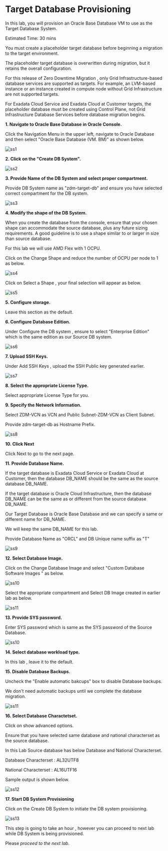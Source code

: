 # Target Database Provisioning

In this lab, you will provision an Oracle Base Database VM to use as the Target Database System.


Estimated Time: 30 mins

You must create a placeholder target database before beginning a migration to the target environment. 

The placeholder target database is overwritten during migration, but it retains the overall configuration.

For this release of Zero Downtime Migration , only Grid Infrastructure-based database services are supported as targets. For example, an LVM-based instance or an instance created in compute node without Grid Infrastructure are not supported targets.

For Exadata Cloud Service and Exadata Cloud at Customer targets, the placeholder database must be created using Control Plane, not Grid Infrastructure Database Services before database migration begins.


**1. Navigate to Oracle Base Database in Oracle Console.**

   Click the Navigation Menu in the upper left, navigate to Oracle Database and then select "Oracle Base Database (VM. BM)" as shown below.

   ![ss1](./images/nav.png)

**2. Click on the "Create DB System".**
    
   ![ss2](./images/createdb.png)

**3. Provide Name of the DB System and select proper compartment.**

   Provide DB System name as "zdm-target-db" and ensure you have selected correct compartment for the DB system.
    
   ![ss3](./images/systemname.png)

**4.  Modify the shape of the DB System.**

   When you create the database from the console, ensure that your chosen shape can accommodate the source database, plus any future sizing requirements. A good guideline is to use a shape similar to or larger in size than source database.

   For this lab we will use AMD Flex with 1 OCPU.

   Click on the Change Shape and reduce the number of OCPU per node to 1 as below.

   ![ss4](./images/ocpu.png)

   Click on Select a Shape , your final selection will appear as below.

   ![ss5](./images/shape.png)

**5. Configure storage.**

   Leave this section as the default.

**6. Configure Database Edition.**

   Under Configure the DB system , ensure to select "Enterprise Edition" which is the same edition as our Source DB system.

   ![ss6](./images/edition.png)

   
**7. Upload SSH Keys.**
   
   Under Add SSH Keys , upload the SSH Public key generated earlier.

   ![ss7](./images/ssh.png)

**8. Select the appropriate License Type.**

   Select appropriate License Type for you.

**9. Specify the Network Information.**

   Select ZDM-VCN as VCN and Public Subnet-ZDM-VCN as Client Subnet.

   Provide zdm-target-db as Hostname Prefix.

   ![ss8](./images/network.png)

**10. Click Next**

   Click Next to go to the next page.

**11. Provide Database Name.**

   If the target database is Exadata Cloud Service or Exadata Cloud at Customer, then the database DB_NAME should be the same as the source database DB_NAME.

   If the target database is Oracle Cloud Infrastructure, then the database DB_NAME can be the same as or different from the source database DB_NAME.

   Our Target Database is Oracle Base Database and we can specify a same or different name for DB_NAME. 

   We will keep the same DB_NAME for this lab.

   Provide Database Name as "ORCL" and DB Unique name suffix as "T"

   ![ss9](./images/dbname.png)

**12. Select Database Image.**

   Click on the Change Database Image and select "Custom Database Software Images " as below.

   ![ss10](./images/custom.png)

   Select the appropriate compartment and Select DB Image created in earlier lab as below.

   ![ss11](./images/dbimage.png)

**13. Provide SYS password.**

   Enter SYS password which is same as the SYS password of the Source Database.

   ![ss10](./images/sys.png)

**14. Select database workload type.**

   In this lab , leave it to the default.

**15. Disable Database Backups.**

   Uncheck the "Enable automatic bakcups" box to disable Database backups.

   We don't need automatic backups until we complete the database migration.

   ![ss11](./images/backup.png)

**16. Select Database Charactetset.**

   Click on show advanced options.

   Ensure that you have selected same database and national characterset as the source database.

   In this Lab Source database has below Database and National Characterset.

   Database Characterset : AL32UTF8

   National Characterset : AL16UTF16

   Sample output is shown below.

   ![ss12](./images/charset.png)

**17. Start DB System Provisioning**

   Click on the Create DB System to initiate the DB system provisioning.

   ![ss13](./images/prov-final.png)

   This step is going to take an hour , however you can proceed to next lab while DB System is being provisioned.

 

Please *proceed to the next lab*.



